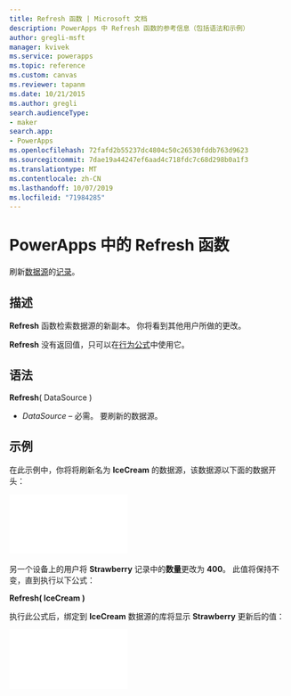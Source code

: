 ```yaml
---
title: Refresh 函数 | Microsoft 文档
description: PowerApps 中 Refresh 函数的参考信息（包括语法和示例）
author: gregli-msft
manager: kvivek
ms.service: powerapps
ms.topic: reference
ms.custom: canvas
ms.reviewer: tapanm
ms.date: 10/21/2015
ms.author: gregli
search.audienceType:
- maker
search.app:
- PowerApps
ms.openlocfilehash: 72fafd2b55237dc4804c50c26530fddb763d9623
ms.sourcegitcommit: 7dae19a44247ef6aad4c718fdc7c68d298b0a1f3
ms.translationtype: MT
ms.contentlocale: zh-CN
ms.lasthandoff: 10/07/2019
ms.locfileid: "71984285"
---
```

# <a name="refresh-function-in-powerapps"></a>PowerApps 中的 Refresh 函数
刷新[数据源](../working-with-data-sources.md)的[记录](../working-with-tables.md#records)。

## <a name="description"></a>描述
**Refresh** 函数检索数据源的新副本。  你将看到其他用户所做的更改。

**Refresh** 没有返回值，只可以在[行为公式](../working-with-formulas-in-depth.md)中使用它。

## <a name="syntax"></a>语法
**Refresh**( DataSource )

* *DataSource* – 必需。 要刷新的数据源。

## <a name="example"></a>示例
在此示例中，你将将刷新名为 **IceCream** 的数据源，该数据源以下面的数据开头：

![](media/function-refresh/icecream.png)

另一个设备上的用户将 **Strawberry** 记录中的**数量**更改为 **400**。  此值将保持不变，直到执行以下公式：

**Refresh( IceCream )**

执行此公式后，绑定到 **IceCream** 数据源的库将显示 **Strawberry** 更新后的值：

![](media/function-refresh/icecream-after.png)

